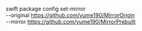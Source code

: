 swift package config set-mirror \
    --original https://github.com/yume190/MirrorOrigin \
    --mirror https://github.com/yume190/MirrorPrebuilt